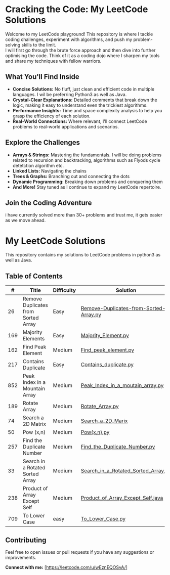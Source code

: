 
# Cracking the Code: My LeetCode Solutions

Welcome to my LeetCode playground! This repository is where I tackle coding challenges, experiment with algorithms, and push my problem-solving skills to the limit.  
I will first go through the brute force approach and then dive into further optimising the code.
Think of it as a coding dojo where I sharpen my tools and share my techniques with fellow warriors.

## What You'll Find Inside

* **Concise Solutions:**  No fluff, just clean and efficient code in multiple languages. I wil be preferring Python3 as well as Java.
* **Crystal-Clear Explanations:**  Detailed comments that break down the logic, making it easy to understand even the trickiest algorithms.
* **Performance Insights:**  Time and space complexity analysis to help you grasp the efficiency of each solution.
* **Real-World Connections:**  Where relevant, I'll connect LeetCode problems to real-world applications and scenarios.

## Explore the Challenges

* **Arrays & Strings:**  Mastering the fundamentals. I will be doing problems related to recursion and backtracking, algorithms such as Flyods cycle detetction algorithm etc.
* **Linked Lists:**  Navigating the chains 
* **Trees & Graphs:**  Branching out and connecting the dots 
* **Dynamic Programming:**  Breaking down problems and conquering them
* **And More!**  Stay tuned as I continue to expand my LeetCode repertoire.

## Join the Coding Adventure

i have currently solved more than 30+ problems and trust me, it gets easier as we move ahead.

# My LeetCode Solutions

This repository contains my solutions to LeetCode problems in python3 as well as Java.

## Table of Contents

| # | Title | Difficulty | Solution |
|---|---|---|---|
| 26 | Remove Duplicates from Sorted Array | Easy | [Remove-Duplicates-from-Sorted-Array.py](./Remove-Duplicates-from-Sorted-Array.py)|
| 169 | Majority Elements | Easy | [Majority_Element.py](./Majority_Element.py) |
| 162 | Find Peak Element | Medium | [Find_peak_element.py](./Find_peak_element.py) | 
| 217 | Contains Duplicate | Easy | [Contains_duplicate.py](./Contains_duplicate.py) |
| 852 |  Peak Index in a Mountain Array |  Medium | [Peak_Index_in_a_moutain_array.py](./Peak_Index_in_a_moutain_array.py) | 
| 189 | Rotate Array  | Medium | [Rotate_Array.py](./Rotate_Array.py) |
| 74  |  Search a 2D Matrix  | Medium | [Search_a_2D_Marix](./Search_a_2D_Marix) |
| 50  |  Pow (x,n)  | Medium | [Pow(x,n).py](./Pow(x,n).py) |
| 257  |  Find the Duplicate Number  | Medium | [Find_the_Duplicate_Number.py](./Find_the_Duplicate_Number.py) |
| 33  |  Search in a Rotated Sorted Array  | Medium | [Search_in_a_Rotated_Sorted_Array.py](./Search_in_a_Rotated_Sorted_Array.py) |
| 238 |  Product of Array Except Self  | Medium | [Product_of_Array_Except_Self.java](./Product_of_Array_Except_Self.java) | 
| 709 |  To Lower Case  | easy | [To_Lower_Case.py](./To_Lower_Case.py) | 

## Contributing

Feel free to open issues or pull requests if you have any suggestions or improvements.























**Connect with me:** [https://leetcode.com/u/wEznEQOSvA/] 
